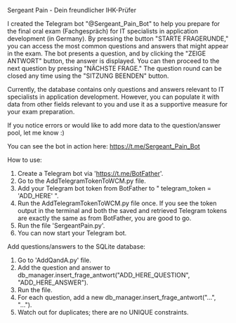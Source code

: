 Sergeant Pain - Dein freundlicher IHK-Prüfer

I created the Telegram bot "@Sergeant_Pain_Bot" to help you prepare for the final oral exam (Fachgespräch) for IT specialists in application development (in Germany). By pressing the button "STARTE FRAGERUNDE," you can access the most common questions and answers that might appear in the exam. The bot presents a question, and by clicking the "ZEIGE ANTWORT" button, the answer is displayed. You can then proceed to the next question by pressing "NÄCHSTE FRAGE." The question round can be closed any time using the "SITZUNG BEENDEN" button.

Currently, the database contains only questions and answers relevant to IT specialists in application development. However, you can populate it with data from other fields relevant to you and use it as a supportive measure for your exam preparation.

If you notice errors or would like to add more data to the question/answer pool, let me know :)

You can see the bot in action here: https://t.me/Sergeant_Pain_Bot


How to use:

1. Create a Telegram bot via 'https://t.me/BotFather'.
2. Go to the AddTelegramTokenToWCM.py file.
3. Add your Telegram bot token from BotFather to " telegram_token = 'ADD_HERE' ".
4. Run the AddTelegramTokenToWCM.py file once. If you see the token output in the terminal and both the saved and retrieved Telegram tokens are exactly the same as from BotFather, you are good to go.
5. Run the file 'SergeantPain.py'.
6. You can now start your Telegram bot.


Add questions/answers to the SQLite database:

1. Go to 'AddQandA.py' file.
2. Add the question and answer to db_manager.insert_frage_antwort("ADD_HERE_QUESTION", "ADD_HERE_ANSWER").
3. Run the file.
4. For each question, add a new db_manager.insert_frage_antwort("...", "...").
5. Watch out for duplicates; there are no UNIQUE constraints.
